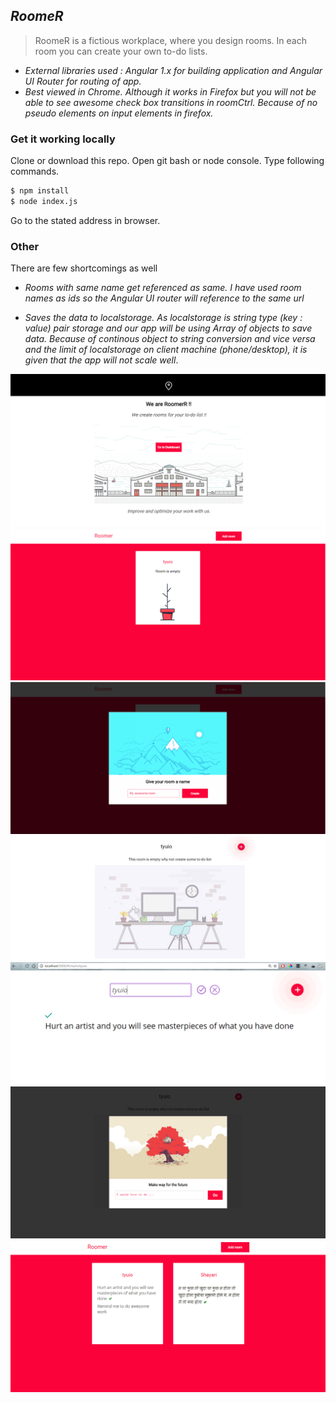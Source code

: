 ## *RoomeR* 
> RoomeR is a fictious workplace, where you design rooms.
> In each room you can create your own to-do lists.

- *External libraries used : Angular 1.x for building application and Angular UI Router for routing of app.*
- *Best viewed in Chrome. Although it works in Firefox but you will not be able to see awesome check box transitions in roomCtrl. Because of no pseudo elements on input elements in firefox.*

### Get it working locally
Clone or download this repo. Open git bash or node console. Type following commands.
```sh
$ npm install
$ node index.js
```
Go to the stated address in browser.

### Other
There are few shortcomings as well

- *Rooms with same name get referenced as same. I have used room names as ids so the Angular UI router will reference to the same url*

- *Saves the data to localstorage. As localstorage is string type (key : value) pair storage and our app will be using Array of objects to save data. 
	Because of continous object to string conversion and vice versa and the limit of localstorage on client machine (phone/desktop), it is given that the app will not scale well*.

![](screenshots/1.png?raw=true)
![](screenshots/2.png?raw=true)
![](screenshots/3.png?raw=true)
![](screenshots/4.jpg?raw=true)
![](screenshots/5.png?raw=true)
![](screenshots/6.png?raw=true)
![](screenshots/7.png?raw=true)

